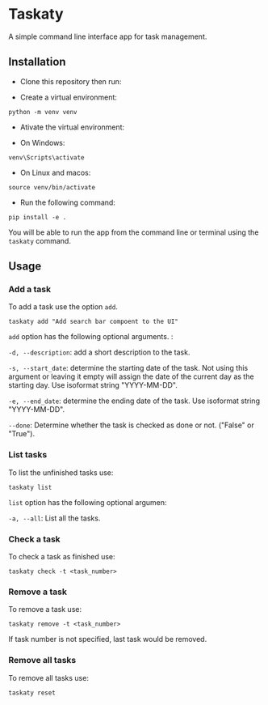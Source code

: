 # Taskaty

A simple command line interface app for task management.

## Installation

* Clone this repository then run:

* Create a virtual environment:

```
python -m venv venv
```

* Ativate the virtual environment:

- On Windows:

```
venv\Scripts\activate
```
- On Linux and macos:

```
source venv/bin/activate
```

* Run the following command:
```
pip install -e .
```

You will be able to run the app from the command line or terminal using the `taskaty` command.

## Usage

### Add a task
To add a task use the option `add`.

```
taskaty add "Add search bar compoent to the UI"
```

`add` option has the following optional arguments. :

`-d, --description`: add a short description to the task.

`-s, --start_date`: determine the starting date of the task. Not using this argument or leaving it empty will assign the date of the current day as the starting day. Use isoformat string "YYYY-MM-DD".

`-e, --end_date`: determine the ending date of the task. Use isoformat string "YYYY-MM-DD".

`--done`: Determine whether the task is checked as done or not. ("False" or "True").

### List tasks

To list the unfinished tasks use:

```
taskaty list
```

`list` option has the following optional argumen:

`-a, --all`: List all the tasks.

### Check a task

To check a task as finished use:

```
taskaty check -t <task_number>
```

### Remove a task

To remove a task use:

```
taskaty remove -t <task_number>
```

If task number is not specified, last task would be removed.

### Remove all tasks

To remove all tasks use:

```
taskaty reset
```
